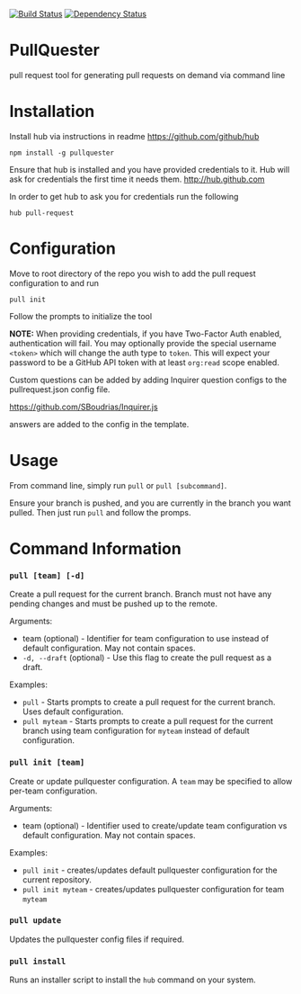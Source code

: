 [![Build Status](https://travis-ci.org/daptiv/PullQuester.svg?branch=travis)](https://travis-ci.org/daptiv/PullQuester)
[![Dependency Status](https://david-dm.org/daptiv/pullquester.svg)](https://david-dm.org/daptiv/pullquester)

PullQuester
===========

pull request tool for generating pull requests on demand via command line

Installation
============

Install hub via instructions in readme https://github.com/github/hub

```
npm install -g pullquester
```

Ensure that hub is installed and you have provided credentials to it. Hub will
ask for credentials the first time it needs them.  http://hub.github.com

In order to get hub to ask you for credentials run the following

```
hub pull-request
```


Configuration
=============

Move to root directory of the repo you wish to add the pull request configuration
to and run

```
pull init
```

Follow the prompts to initialize the tool

**NOTE:** When providing credentials, if you have Two-Factor Auth enabled, authentication will fail. You may optionally provide the special username `<token>` which will change the auth type to `token`. This will expect your password to be a GitHub API token with at least `org:read` scope enabled.

Custom questions can be added by adding Inquirer question configs to the
pullrequest.json config file.

https://github.com/SBoudrias/Inquirer.js

answers are added to the config in the template.

Usage
=====

From command line, simply run `pull` or `pull [subcommand]`.

Ensure your branch is pushed, and you are currently in the branch you want
pulled. Then just run `pull` and follow the promps.

Command Information
=====================

### `pull [team] [-d]`

Create a pull request for the current branch. Branch must not have any pending changes and must be pushed up to the remote.

Arguments:

- team (optional) - Identifier for team configuration to use instead of default configuration. May not contain spaces.
- `-d, --draft` (optional) - Use this flag to create the pull request as a draft.

Examples:

- `pull` - Starts prompts to create a pull request for the current branch. Uses default configuration.
- `pull myteam` - Starts prompts to create a pull request for the current branch using team configuration for `myteam` instead of default configuration.

### `pull init [team]`

Create or update pullquester configuration. A `team` may be specified to allow per-team configuration.

Arguments:

- team (optional) - Identifier used to create/update team configuration vs default configuration. May not contain spaces.

Examples:

- `pull init` - creates/updates default pullquester configuration for the current repository.
- `pull init myteam` - creates/updates pullquester configuration for team `myteam`

### `pull update`

Updates the pullquester config files if required.

### `pull install`

Runs an installer script to install the `hub` command on your system.
